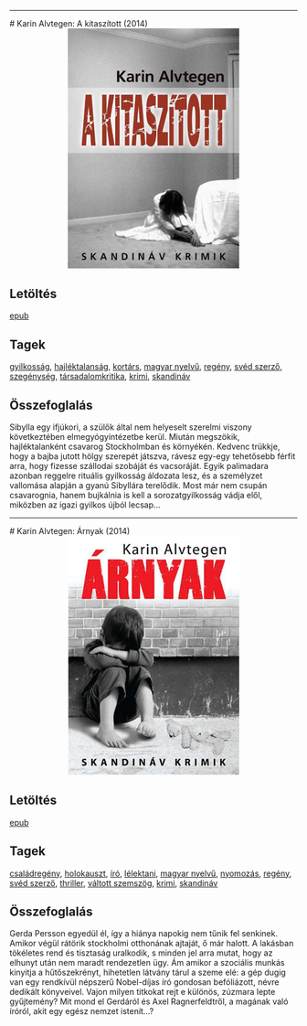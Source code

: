 <hr/>
# <a name="id_673">Karin Alvtegen: A kitaszított (2014)</a>
<center><img src="https://github.com/BercziSandor/calibre_lib/raw/main/main/Karin%20Alvtegen/A%20kitaszitott%20%28673%29/cover.jpg" alt="cover" width="300"/></center>

## Letöltés
[epub](https://github.com/BercziSandor/calibre_lib/raw/main/main/Karin%20Alvtegen/A%20kitaszitott%20%28673%29/A%20kitaszitott%20-%20Karin%20Alvtegen.epub)

## Tagek
[gyilkosság](https://github.com/berczisandor/calibre_lib/blob/main/main/_tags/gyilkoss%c3%a1g.md), [hajléktalanság](https://github.com/berczisandor/calibre_lib/blob/main/main/_tags/hajl%c3%a9ktalans%c3%a1g.md), [kortárs](https://github.com/berczisandor/calibre_lib/blob/main/main/_tags/kort%c3%a1rs.md), [magyar nyelvű](https://github.com/berczisandor/calibre_lib/blob/main/main/_tags/magyar%20nyelv%c5%b1.md), [regény](https://github.com/berczisandor/calibre_lib/blob/main/main/_tags/reg%c3%a9ny.md), [svéd szerző](https://github.com/berczisandor/calibre_lib/blob/main/main/_tags/sv%c3%a9d%20szerz%c5%91.md), [szegénység](https://github.com/berczisandor/calibre_lib/blob/main/main/_tags/szeg%c3%a9nys%c3%a9g.md), [társadalomkritika](https://github.com/berczisandor/calibre_lib/blob/main/main/_tags/t%c3%a1rsadalomkritika.md), [krimi](https://github.com/berczisandor/calibre_lib/blob/main/main/_tags/krimi.md), [skandináv](https://github.com/berczisandor/calibre_lib/blob/main/main/_tags/skandin%c3%a1v.md)

## Összefoglalás
<div>
<p>Sibylla egy ifjúkori, a szülők által nem helyeselt szerelmi viszony következtében elmegyógyintézetbe kerül. Miután megszökik, hajléktalanként csavarog Stockholmban és környékén. Kedvenc trükkje, hogy a bajba jutott hölgy szerepét játszva, rávesz egy-egy tehetősebb férfit arra, hogy fizesse szállodai szobáját és vacsoráját. Egyik palimadara azonban reggelre rituális gyilkosság áldozata lesz, és a személyzet vallomása alapján a gyanú Sibyllára terelődik. Most már nem csupán csavarognia, hanem bujkálnia is kell a sorozatgyilkosság vádja elől, miközben az igazi gyilkos újból lecsap…</p></div>


<hr/>
# <a name="id_676">Karin Alvtegen: Árnyak (2014)</a>
<center><img src="https://github.com/BercziSandor/calibre_lib/raw/main/main/Karin%20Alvtegen/Arnyak%20%28676%29/cover.jpg" alt="cover" width="300"/></center>

## Letöltés
[epub](https://github.com/BercziSandor/calibre_lib/raw/main/main/Karin%20Alvtegen/Arnyak%20%28676%29/Arnyak%20-%20Karin%20Alvtegen.epub)

## Tagek
[családregény](https://github.com/berczisandor/calibre_lib/blob/main/main/_tags/csal%c3%a1dreg%c3%a9ny.md), [holokauszt](https://github.com/berczisandor/calibre_lib/blob/main/main/_tags/holokauszt.md), [író](https://github.com/berczisandor/calibre_lib/blob/main/main/_tags/%c3%adr%c3%b3.md), [lélektani](https://github.com/berczisandor/calibre_lib/blob/main/main/_tags/l%c3%a9lektani.md), [magyar nyelvű](https://github.com/berczisandor/calibre_lib/blob/main/main/_tags/magyar%20nyelv%c5%b1.md), [nyomozás](https://github.com/berczisandor/calibre_lib/blob/main/main/_tags/nyomoz%c3%a1s.md), [regény](https://github.com/berczisandor/calibre_lib/blob/main/main/_tags/reg%c3%a9ny.md), [svéd szerző](https://github.com/berczisandor/calibre_lib/blob/main/main/_tags/sv%c3%a9d%20szerz%c5%91.md), [thriller](https://github.com/berczisandor/calibre_lib/blob/main/main/_tags/thriller.md), [váltott szemszög](https://github.com/berczisandor/calibre_lib/blob/main/main/_tags/v%c3%a1ltott%20szemsz%c3%b6g.md), [krimi](https://github.com/berczisandor/calibre_lib/blob/main/main/_tags/krimi.md), [skandináv](https://github.com/berczisandor/calibre_lib/blob/main/main/_tags/skandin%c3%a1v.md)

## Összefoglalás
<div>
<p>Gerda Persson egyedül él, így a hiánya napokig nem tűnik fel senkinek. Amikor végül rátörik stockholmi otthonának ajtaját, ő már halott. A lakásban tökéletes rend és tisztaság uralkodik, s minden jel arra mutat, hogy az elhunyt után nem maradt rendezetlen ügy. Ám amikor a szociális munkás kinyitja a hűtőszekrényt, hihetetlen látvány tárul a szeme elé: a gép dugig van egy rendkívül népszerű Nobel-díjas író gondosan befóliázott, névre dedikált könyveivel. Vajon milyen titkokat rejt e különös, zúzmara lepte gyűjtemény? Mit mond el Gerdáról és Axel Ragnerfeldtről, a magának való íróról, akit egy egész nemzet istenít…?</p></div>


